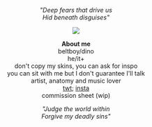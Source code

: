 <p align="center">
<i>"Deep fears that drive us <br>
Hid beneath disguises"</i><br>
</p>

<p align="center">
      <img src="https://github.com/beltboy/beltboy/assets/126973284/4e6ce219-1620-4ef5-b0ff-bbf905f9674a"/>
</p>

<p align="center">
<strong>About me</strong><br>
beltboy/dino<br>
  he/it+ <br>
  don't copy my skins, you can ask for inspo<br>
  you can sit with me but I don't guarantee I'll talk<br>
  artist, anatomy and music lover<br>
  <a href="https://twitter.com/_Dolpha_">twt</a>; <a href="https://www.instagram.com/_dolpha_/">insta</a><br>
 commission sheet (wip)
</p> 

<p align="center">
<i>"Judge the world within<br>
Forgive my deadly sins"</i>
</p>

